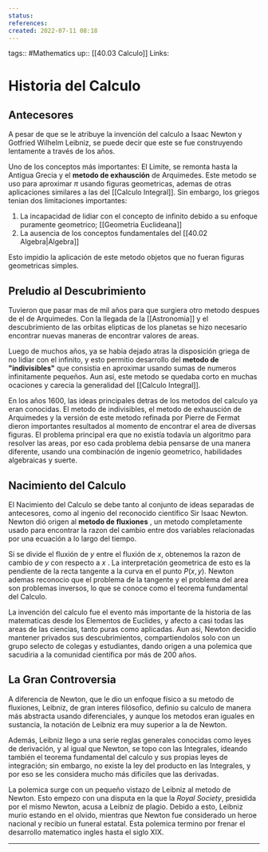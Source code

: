 ```yaml
---
status:
references:
created: 2022-07-11 08:18
---
```

tags:: #Mathematics 
up:: [[40.03 Calculo]]
Links: 
# Historia del Calculo
## Antecesores
A pesar de que se le atribuye la invención del calculo a Isaac Newton y Gotfried Wilhelm Leibniz, se puede decir que este se fue construyendo lentamente a través de los años.

Uno de los conceptos más importantes: El Limite, se remonta hasta la Antigua Grecia y el **metodo de exhausción** de Arquimedes. Este metodo se uso para aproximar $\pi$ usando figuras geometricas, ademas de otras aplicaciones similares a las del [[Calculo Integral]]. Sin embargo, los griegos tenian dos limitaciones importantes:
1. La incapacidad de lidiar con el concepto de infinito debido a su enfoque puramente geometrico; [[Geometria Euclideana]]
2. La ausencia de los conceptos fundamentales del [[40.02 Algebra|Algebra]]

Esto impidio la aplicación de este metodo objetos que no fueran figuras geometricas simples.

## Preludio al Descubrimiento
Tuvieron que pasar mas de mil años para que surgiera otro metodo despues de el de Arquimedes. Con la llegada de la [[Astronomia]] y el descubrimiento de las orbitas elipticas de los planetas se hizo necesario encontrar nuevas maneras de encontrar valores de areas.

Luego de muchos años, ya se habia dejado atras la disposición griega de no lidiar con el infinito, y esto permitio desarrollo del **metodo de "indivisibles"** que consistia en aproximar usando sumas de numeros infinitamente pequeños. Aun así, este metodo se quedaba corto en muchas ocaciones y carecia la generalidad del [[Calculo Integral]].

En los años 1600, las ideas principales detras de los metodos del calculo ya eran conocidas. El metodo de indivisibles, el metodo de exhausción de Arquimedes y la versión de este metodo refinada por Pierre de Fermat dieron importantes resultados al momento de encontrar el area de diversas figuras. El problema principal era que no existía todavía un algoritmo para resolver las areas, por eso cada problema debia pensarse de una manera diferente, usando una combinación de ingenio geometrico, habilidades algebraicas y suerte.

## Nacimiento del Calculo
El Nacimiento del Calculo se debe tanto al conjunto de ideas separadas de antecesores, como al ingenio del reconocido científico Sir Isaac Newton. Newton dió origen al **metodo de fluxiones** , un metodo completamente usado para encontrar la razon del cambio entre dos variables relacionadas por una ecuación a lo largo del tiempo.

Si se divide el fluxión de $y$ entre el fluxión de $x$, obtenemos la razon de cambio de $y$ con respecto a $x$ . La interpretación geometrica de esto es la pendiente de la recta tangente a la curva en el punto $P(x,y)$. Newton ademas reconocio que el problema de la tangente y el problema del area son problemas inversos, lo que se conoce como el teorema fundamental del Calculo.

La invención del calculo fue el evento más importante de la historia de las matematicas desde los Elementos de Euclides, y afecto a casi todas las areas de las ciencias, tanto puras como aplicadas. Aun asi, Newton decidio mantener privados sus descubrimientos, compartiendolos solo con un grupo selecto de colegas y estudiantes, dando origen a una polemica que sacudiria a la comunidad científica por más de 200 años.

## La Gran Controversia
A diferencia de Newton, que le dio un enfoque físico a su metodo de fluxiones, Leibniz, de gran interes filósofico, definio su calculo de manera más abstracta usando diferenciales, y aunque los metodos eran iguales en sustancia, la notación de Leibniz era muy superior a la de Newton. 

Además, Leibniz llego a una serie reglas generales conocidas como leyes de derivación, y al igual que Newton, se topo con las Integrales, ideando también el teorema fundamental del calculo y sus propias leyes de integración; sin embargo, no existe la ley del producto en las Integrales, y por eso se les considera mucho más dificiles que las derivadas.

La polemica surge con un pequeño vistazo de Leibniz al metodo de Newton. Esto empezo con una disputa en la que la *Royal Society*, presidida por el mismo Newton, acusa a Leibniz de plagio. Debido a esto, Leibniz murio estando en el olvido, mientras que Newton fue considerado un heroe nacional y recibio un funeral estatal. Esta polemica termino por frenar el desarrollo matematico ingles hasta el siglo XIX.
___

